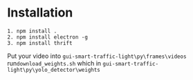# Installation
``` 
1. npm install .
2. npm install electron -g
3. npm install thrift
```
Put your video into ``` gui-smart-traffic-light\py\frames\videos ``` <br>
run``` download_weights.sh ``` which in ``` gui-smart-traffic-light\py\yolo_detector\weights ```
